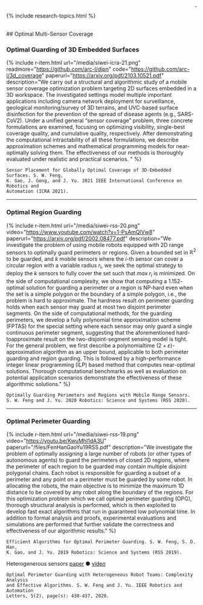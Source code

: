 <div style="text-align: right">
  <a href="https://scholar.google.com/citations?user=jkRa2LEAAAAJ&hl=en"><span style="color:blue">&nbsp;</span></a>
</div>

{% include research-topics.html %} 

<br />
## Optimal Multi-Sensor Coverage

### Optimal Guarding of 3D Embedded Surfaces

{% include r-item.html 
   url="/media/siwei-icra-21.png"
   readmore="https://github.com/arc-l/dipn" 
   code="https://github.com/arc-l/3d_coverage" 
   paperurl="https://arxiv.org/pdf/2103.10521.pdf" 
   description="We carry out a structural and algorithmic study of a mobile sensor coverage optimization problem targeting 2D surfaces embedded in a 3D workspace. The investigated settings model multiple important applications including camera network deployment for surveillance, geological monitoring/survey of 3D terrains, and UVC-based surface disinfection for the prevention of the spread of disease agents (e.g., SARS-CoV2). Under a unified general “sensor coverage” problem, three concrete formulations are examined, focusing on optimizing visibility, single-best coverage quality, and cumulative quality, respectively. After demonstrating the computational intractability of all these formulations, we describe approximation schemes and mathematical programming models for near-optimally solving them. The effectiveness of our methods is thoroughly evaluated under realistic and practical scenarios.  " %}

```
Sensor Placement for Globally Optimal Coverage of 3D-Embedded Surfaces. S. W. Feng, 
K. Gao, J. Gong, and J. Yu. 2021 IEEE International Conference on Robotics and 
Automation (ICRA 2021).
```

<hr />

### Optimal Region Guarding 

{% include r-item.html 
   url="/media/siwei-rss-20.png" 
   video="https://www.youtube.com/watch?v=1-PsAmQlVw8" 
   paperurl="https://arxiv.org/pdf/2002.08477.pdf" 
   description="We investigate the problem of using mobile robots
equipped with 2D range sensors to optimally guard perimeters
or regions. Given a bounded set in $\mathbb R^2$ to be guarded, and
$k$ mobile sensors where the $i$-th sensor can cover a circular
region with a variable radius $r_i$, we seek the optimal strategy
to deploy the $k$ sensors to fully cover the set such that *max* $r_i$
is minimized. On the side of computational complexity, we
show that computing a $1.152$-optimal solution for guarding
a perimeter or a region is NP-hard even when the set is
a simple polygon or the boundary of a simple polygon, i.e.,
the problem is hard to approximate. The hardness result on
perimeter guarding holds when each sensor may guard at most
two disjoint perimeter segments. On the side of computational
methods, for the guarding perimeters, we develop a fully
polynomial time approximation scheme (FPTAS) for the special
setting where each sensor may only guard a single continuous
perimeter segment, suggesting that the aforementioned hard-toapproximate 
result on the two-disjoint-segment sensing model is tight. For the 
general problem, we first describe a polynomialtime 
$(2 + \varepsilon)$-approximation algorithm as an upper bound,
applicable to both perimeter guarding and region guarding.
This is followed by a high-performance integer linear programming (ILP) 
based method that computes near-optimal solutions. 
Thorough computational benchmarks as well as evaluation on
potential application scenarios demonstrate the effectiveness of
these algorithmic solutions." %}

```
Optimally Guarding Perimeters and Regions with Mobile Range Sensors. 
S. W. Feng and J. Yu. 2020 Robotics: Science and Systems (RSS 2020).
```

<hr />

### Optimal Perimeter Guarding 

{% include r-item.html 
   url="/media/siwei-rss-19.png" 
   video="https://youtu.be/KwuMhI1dA3U" 
   paperurl="/files/FenHanGaoYu19RSS.pdf" 
   description="We investigate the problem of optimally assigning a
large number of robots (or other types of autonomous agents) to
guard the perimeters of closed 2D regions, where the perimeter of
each region to be guarded may contain multiple disjoint polygonal
chains. Each robot is responsible for guarding a subset of a
perimeter and any point on a perimeter must be guarded by
some robot. In allocating the robots, the main objective is to
minimize the maximum 1D distance to be covered by any robot
along the boundary of the regions. For this optimization problem
which we call optimal perimeter guarding (OPG), thorough
structural analysis is performed, which is then exploited to develop
fast exact algorithms that run in guaranteed low polynomial
time. In addition to formal analysis and proofs, experimental
evaluations and simulations are performed that further validate
the correctness and effectiveness of our algorithmic results." %}

```
Efficient Algorithms for Optimal Perimeter Guarding. S. W. Feng, S. D. Han, 
K. Gao, and J. Yu. 2019 Robotics: Science and Systems (RSS 2019).
```

Heterogenerous sensors <a id="links" href="https://arxiv.org/pdf/1912.08591.pdf" target="_">paper</a>&nbsp;&#9679;&nbsp;<a id="links" href="https://youtu.be/6gYL0_B3YTk" target="_">video</a>

```
Optimal Perimeter Guarding with Heterogeneous Robot Teams: Complexity Analysis 
and Effective Algorithms. S. W. Feng and J. Yu. IEEE Robotics and Automation 
Letters, 5(2), page(s): 430-437, 2020. 
```
